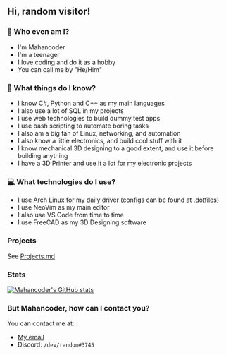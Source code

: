 ## Hi, random visitor!

### 🧑 Who even am I?

* I'm Mahancoder
* I'm a teenager
* I love coding and do it as a hobby
* You can call me by "He/Him"

### 📖 What things do I know?
* I know C#, Python and C++ as my main languages
* I also use a lot of SQL in my projects
* I use web technologies to build dummy test apps
* I use bash scripting to automate boring tasks
* I also am a big fan of Linux, networking, and automation
* I also know a little electronics, and build cool stuff with it
* I know mechanical 3D designing to a good extent, and use it before building anything
* I have a 3D Printer and use it a lot for my electronic projects

### 💻 What technologies do I use?
* I use Arch Linux for my daily driver (configs can be found at [.dotfiles](https://github.com/mahancoder/.dotfiles))
* I use NeoVim as my main editor
* I also use VS Code from time to time
* I use FreeCAD as my 3D Designing software

### Projects
See [Projects.md](Projects.md)

### Stats
[![Mahancoder's GitHub stats](https://github-readme-stats.vercel.app/api?username=mahancoder&count_private=true&show_icons=true&theme=material-palenight)](https://github.com/mahancoder)

### But Mahancoder, how can I contact you?
You can contact me at:
* [My email](mailto:mahan.lameie87@gmail.com)
* Discord: `/dev/random#3745`
